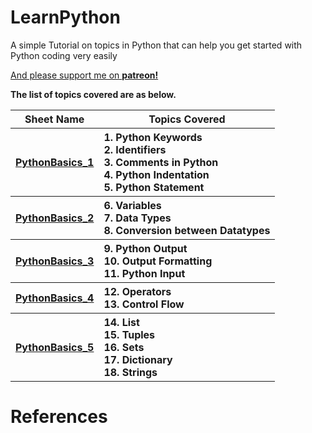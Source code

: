 # LearnPython
A simple Tutorial on topics in Python that can help you get started with Python coding very easily

<a href="https://www.patreon.com/bePatron?u=11868549" data-patreon-widget-type="become-patron-button">And please support me on <b>patreon!<b></a>

The list of topics covered are as below.

<table width=100%>
  
  <tr><th>Sheet Name</th><th>Topics Covered</th></tr>
  <tr>
    <th><a href='PythonBasics_1.ipynb'>PythonBasics_1</a></th>
    <th align='left'>
      1. Python Keywords<br/>
      2. Identifiers<br/>
      3. Comments in Python<br/>
      4. Python Indentation<br/>
      5. Python Statement
    </th>
  </tr>
  
  <tr>
    <th><a href='PythonBasics_2.ipynb'>PythonBasics_2</a></th>
    <th align='left'>
      6. Variables<br/>
      7. Data Types<br/>
      8. Conversion between Datatypes
    </th>
  </tr>
  
  <tr>
    <th><a href='PythonBasics_3.ipynb'>PythonBasics_3</a></th>
    <th align='left'>
       9. Python Output<br/>
      10. Output Formatting<br/>
      11. Python Input
     </th>
  </tr>
  
  <tr>
    <th><a href='PythonBasics_4.ipynb'>PythonBasics_4</a></th>
    <th align='left'>
      12. Operators<br/>
      13. Control Flow
     </th>
  </tr>


  <tr>
    <th><a href='PythonBasics_5.ipynb'>PythonBasics_5</a></th>
    <th align='left'>
      14. List<br/>
      15. Tuples<br/>
      16. Sets<br/>
      17. Dictionary<br/>
      18. Strings
    </th>
  </tr>

</table>



<h1>References</h1>
<a href='http://artofproblemsolving.com/wiki/index.php?title=Sequence_(Python)'></a>
<a href='https://www.tutorialspoint.com'></a>
<a href='https://www.programiz.com/python-programming/decorator'></a>
<a href='https://www.w3schools.com'></a>
